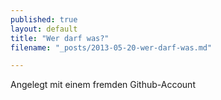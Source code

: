 ```yaml
---
published: true
layout: default
title: "Wer darf was?"
filename: "_posts/2013-05-20-wer-darf-was.md"

---
```


Angelegt mit einem fremden Github-Account
